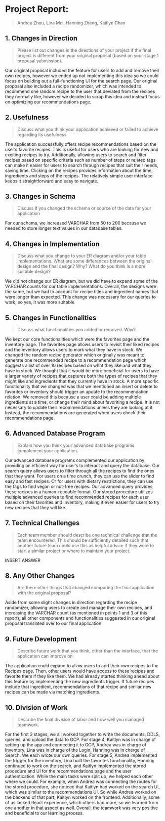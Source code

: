 # Project Report: 
> Andrea Zhou, Lina Mei, Hanning Zhang, Kaitlyn Chan

## 1. Changes in Direction
> Please list out changes in the directions of your project if the final project is different from your original proposal (based on your stage 1 proposal submission).

Our original proposal included the feature for users to add and remove their own recipes, however we ended up not implementing this idea so we could focus on building out a full-functioning UI for the search page.  Our original proposal also included a recipe randomizer, which was intended to recommend  one random recipe to the user that deviated from the recipes they normally like, however we decided to scrap this idea and instead focus on optimizing our recommendations page. 

## 2. Usefulness
> Discuss what you think your application achieved or failed to achieve regarding its usefulness.

The application successfully offers recipe recommendations based on the user’s favorite recipes. This is useful for users who are looking for new and exciting recipes to try. Additionally, allowing users to search and filter recipes based on specific criteria such as number of steps or related tags can make it easier for users to search through recipes that suit their needs, saving time. Clicking on the recipes provides information about the time, ingredients and steps of the recipes. The relatively simple user interface keeps it straightforward and easy to navigate.

## 3. Changes in Schema
> Discuss if you changed the schema or source of the data for your application

For our schema, we increased VARCHAR from 50 to 200 because we needed to store longer text values in our database tables.

## 4. Changes in Implementation 
> Discuss what you change to your ER diagram and/or your table implementations. What are some differences between the original design and the final design? Why? What do you think is a more suitable design? 

We did not change our ER diagram, but we did have to expand some of the VARCHAR counts for our table implementations. Overall, the designs were the same, but we had to account for recipe titles and ingredient names that were longer than expected. This change was necessary for our queries to work, so yes, it was more suitable.

## 5. Changes in Functionalities
> Discuss what functionalities you added or removed. Why?

We kept our core functionalities which were the favorites page and the inventory page. The favorites page allows users to revisit their liked recipes and the inventory allows users to mark what they have in stock. We changed the random recipe generator which originally was meant to generate one recommended recipe to a recommendation page which suggests a list of over 10 recipes based on what they like and what they have in stock. We thought that it would be more beneficial for users to have a larger variety of recipes that captures both the types of recipes that they might like and  ingredients that they currently have in stock. A more specific functionality that we changed was that we mentioned an insert or delete to favorites or inventory should trigger an update to the recommendation relation. We removed this because a user could be adding multiple ingredients at a time, or change their mind about favoriting a recipe. It is not necessary to update their recommendations unless they are looking at it. Instead, the recommendations are generated when users check their recommendations page.


## 6. Advanced Database Program
> Explain how you think your advanced database programs complement your application.

Our advanced database programs complemented our application by providing an efficient way for user’s to interact and query the database. Our search query allows users to filter through all the recipes to find the ones that they want. For users on a time crunch, they can use the slider to find easy and fast recipes. Or for users with dietary restrictions, they can use the tags to find vegan or nut-free recipes. Our advanced query provides these recipes in a human-readable format. Our stored procedure utilizes multiple advanced queries to find recommended recipes for each user based on their favorites and inventory, making it even easier for users to try new recipes that they will like.


## 7. Technical Challenges
> Each team member should describe one technical challenge that the team encountered.  This should be sufficiently detailed such that another future team could use this as helpful advice if they were to start a similar project or where to maintain your project.

INSERT ANSWER

## 8. Any Other Changes
> Are there other things that changed comparing the final application with the original proposal?

Aside from some slight changes in direction regarding the recipe randomizer, allowing users to create and manage their own recipes,  and increasing the VARCHAR count (as mentioned in points 1 and 3 of this report), all other components and functionalities suggested in our original proposal translated over to our final application

## 9. Future Development
> Describe future work that you think, other than the interface, that the application can improve on

The application could expand to allow users to add their own recipes to the Recipes page. Then, other users would have access to these recipes and favorite them if they like them. We had already started thinking ahead about this feature by implementing the new ingredients trigger. If future recipes include that ingredient, recommendations of that recipe and similar new recipes can be made via matching ingredients.


## 10. Division of Work
> Describe the final division of labor and how well you managed teamwork.

For the first 3 stages, we all worked together to write the documents, DDLS, queries, and upload the data to GCP. For stage 4, Kaitlyn was in charge of setting up the app and connecting it to GCP, Andrea was in charge of Inventory, Lina was in charge of the Login, Hanning was in charge of Search. We each wrote our own queries. For stage 5, Andrea implemented the trigger for the inventory, Lina built the favorites functionality, Hanning continued to work on the search, and Kaitlyn implemented the stored procedure and UI for the recommendations page and the user authentication. While the main tasks were split up, we helped each other where we could. For example, when Andrea was connecting the routes for the stored procedure, she noticed that Kaitlyn had worked on the search UI, which was similar to the recommendations UI. So while Andrea worked on the backend of that part, Kaitlyn worked on the frontend. Additionally, some of us lacked React experience, which others had more, so we learned from one another in that aspect as well. Overall, the teamwork was very positive and beneficial to our learning process.

